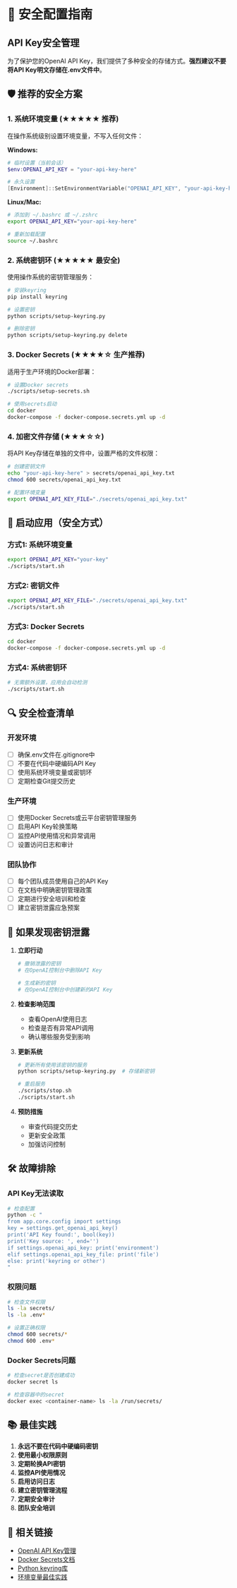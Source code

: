 # 🔐 安全配置指南

## API Key安全管理

为了保护您的OpenAI API Key，我们提供了多种安全的存储方式。**强烈建议不要将API Key明文存储在.env文件中**。

## 🛡️ 推荐的安全方案

### 1. 系统环境变量 (★★★★★ 推荐)

在操作系统级别设置环境变量，不写入任何文件：

**Windows:**
```powershell
# 临时设置（当前会话）
$env:OPENAI_API_KEY = "your-api-key-here"

# 永久设置
[Environment]::SetEnvironmentVariable("OPENAI_API_KEY", "your-api-key-here", "User")
```

**Linux/Mac:**
```bash
# 添加到 ~/.bashrc 或 ~/.zshrc
export OPENAI_API_KEY="your-api-key-here"

# 重新加载配置
source ~/.bashrc
```

### 2. 系统密钥环 (★★★★★ 最安全)

使用操作系统的密钥管理服务：

```bash
# 安装keyring
pip install keyring

# 设置密钥
python scripts/setup-keyring.py

# 删除密钥
python scripts/setup-keyring.py delete
```

### 3. Docker Secrets (★★★★☆ 生产推荐)

适用于生产环境的Docker部署：

```bash
# 设置Docker secrets
./scripts/setup-secrets.sh

# 使用secrets启动
cd docker
docker-compose -f docker-compose.secrets.yml up -d
```

### 4. 加密文件存储 (★★★☆☆)

将API Key存储在单独的文件中，设置严格的文件权限：

```bash
# 创建密钥文件
echo "your-api-key-here" > secrets/openai_api_key.txt
chmod 600 secrets/openai_api_key.txt

# 配置环境变量
export OPENAI_API_KEY_FILE="./secrets/openai_api_key.txt"
```

## 🚀 启动应用（安全方式）

### 方式1: 系统环境变量
```bash
export OPENAI_API_KEY="your-key"
./scripts/start.sh
```

### 方式2: 密钥文件
```bash
export OPENAI_API_KEY_FILE="./secrets/openai_api_key.txt"
./scripts/start.sh
```

### 方式3: Docker Secrets
```bash
cd docker
docker-compose -f docker-compose.secrets.yml up -d
```

### 方式4: 系统密钥环
```bash
# 无需额外设置，应用会自动检测
./scripts/start.sh
```

## 🔍 安全检查清单

### 开发环境
- [ ] 确保.env文件在.gitignore中
- [ ] 不要在代码中硬编码API Key
- [ ] 使用系统环境变量或密钥环
- [ ] 定期检查Git提交历史

### 生产环境  
- [ ] 使用Docker Secrets或云平台密钥管理服务
- [ ] 启用API Key轮换策略
- [ ] 监控API使用情况和异常调用
- [ ] 设置访问日志和审计

### 团队协作
- [ ] 每个团队成员使用自己的API Key
- [ ] 在文档中明确密钥管理政策
- [ ] 定期进行安全培训和检查
- [ ] 建立密钥泄露应急预案

## 🚨 如果发现密钥泄露

1. **立即行动**
   ```bash
   # 撤销泄露的密钥
   # 在OpenAI控制台中删除API Key
   
   # 生成新的密钥
   # 在OpenAI控制台中创建新的API Key
   ```

2. **检查影响范围**
   - 查看OpenAI使用日志
   - 检查是否有异常API调用
   - 确认哪些服务受到影响

3. **更新系统**
   ```bash
   # 更新所有使用该密钥的服务
   python scripts/setup-keyring.py  # 存储新密钥
   
   # 重启服务
   ./scripts/stop.sh
   ./scripts/start.sh
   ```

4. **预防措施**
   - 审查代码提交历史
   - 更新安全政策
   - 加强访问控制

## 🛠️ 故障排除

### API Key无法读取
```bash
# 检查配置
python -c "
from app.core.config import settings
key = settings.get_openai_api_key()
print('API Key found:', bool(key))
print('Key source: ', end='')
if settings.openai_api_key: print('environment')
elif settings.openai_api_key_file: print('file')
else: print('keyring or other')
"
```

### 权限问题
```bash
# 检查文件权限
ls -la secrets/
ls -la .env*

# 设置正确权限
chmod 600 secrets/*
chmod 600 .env*
```

### Docker Secrets问题
```bash
# 检查secret是否创建成功
docker secret ls

# 检查容器中的secret
docker exec <container-name> ls -la /run/secrets/
```

## 📚 最佳实践

1. **永远不要在代码中硬编码密钥**
2. **使用最小权限原则**
3. **定期轮换API密钥**
4. **监控API使用情况**
5. **启用访问日志**
6. **建立密钥管理流程**
7. **定期安全审计**
8. **团队安全培训**

## 🔗 相关链接

- [OpenAI API Key管理](https://platform.openai.com/api-keys)
- [Docker Secrets文档](https://docs.docker.com/engine/swarm/secrets/)
- [Python keyring库](https://pypi.org/project/keyring/)
- [环境变量最佳实践](https://12factor.net/config)